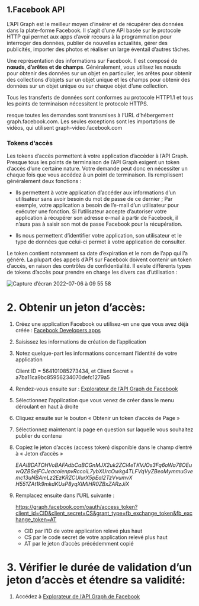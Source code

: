 ## 1.Facebook API 

L’API Graph est le meilleur moyen d’insérer et de récupérer des données dans la plate-forme Facebook. Il s’agit d’une API basée sur le protocole HTTP qui permet aux apps d’avoir recours à la programmation pour interroger des données, publier de nouvelles actualités, gérer des publicités, importer des photos et réaliser un large éventail d’autres tâches.

Une représentation des informations sur Facebook. II est composé de **nœuds, d’arêtes et de champs**. Généralement, vous utilisez les nœuds pour obtenir des données sur un objet en particulier, les arêtes pour obtenir des collections d’objets sur un objet unique et les champs pour obtenir des données sur un objet unique ou sur chaque objet d’une collection.

Tous les transferts de données sont conformes au protocole HTTP1.1 et tous les points de terminaison nécessitent le protocole HTTPS.

resque toutes les demandes sont transmises à l’URL d’hébergement graph.facebook.com. Les seules exceptions sont les importations de vidéos, qui utilisent graph-video.facebook.com

### Tokens d’accès

Les tokens d’accès permettent à votre application d’accéder à l’API Graph. Presque tous les points de terminaison de l’API Graph exigent un token d’accès d’une certaine nature. Votre demande peut donc en nécessiter un chaque fois que vous accédez à un point de terminaison. Ils remplissent généralement deux fonctions :

- Ils permettent à votre application d’accéder aux informations d’un utilisateur sans avoir besoin du mot de passe de ce dernier ; Par exemple, votre application a besoin de l’e-mail d’un utilisateur pour exécuter une fonction. Si l’utilisateur accepte d’autoriser votre application à récupérer son adresse e-mail à partir de Facebook, il n’aura pas à saisir son mot de passe Facebook pour la récupération.

- Ils nous permettent d’identifier votre application, son utilisateur et le type de données que celui-ci permet à votre application de consulter.

Le token contient notamment sa date d’expiration et le nom de l’app qui l’a généré. La plupart des appels d’API sur Facebook doivent contenir un token d’accès, en raison des contrôles de confidentialité. Il existe différents types de tokens d’accès pour prendre en charge les divers cas d’utilisation :


![Capture d’écran 2022-07-06 à 09 55 58](https://user-images.githubusercontent.com/108743863/177499674-8d66205f-b341-41b4-98da-daefcdd8eccf.png)

# 2. Obtenir un jeton d’accès:

1. Créez une application Facebook ou utilisez-en une que vous avez déjà créée :
 [Facebook Developers apps](https://developers.facebook.com/apps)

2. Saisissez les informations de création de l’application

3. Notez quelque-part les informations concernant l’identité de votre application

   Client ID = 564101085273434, et Client Secret = a7ba11ca9bc85956234070defc1279a5
   
4. Rendez-vous ensuite sur : [Explorateur de l’API Graph de Facebook](https://developers.facebook.com/tools/explorer)

5. Sélectionnez l’application que vous venez de créer dans le menu déroulant en haut à droite

6. Cliquez ensuite sur le bouton « Obtenir un token d’accès de Page »

7. Sélectionnez maintenant la page en question sur laquelle vous souhaitez publier du contenu

8. Copiez le jeton d’accès (access token) disponible dans le champ d’entré à « Jeton d’accès »

    *EAAIBDATOHVoBAFAdbCaBCGnMJX2uk2ZCi4eTKVJOs3Fq6oWa78OEuwQZBSejFCJeacoienpvRccoiL7ybXUrcOwkg4TLFVqVyZBeoMymmuGvemc13uNBAmLz2EzKRZCUlurX5pEal2TzVvumvX H551ZAt1k9mkdKUsP8yqXIMIHR0ZBxZARzJiX*
    
9. Remplacez ensuite dans l’URL suivante :

   https://graph.facebook.com/oauth/access_token?client_id=CID&client_secret=CS&grant_type=fb_exchange_token&fb_exchange_token=AT
  
    - CID par l’ID de votre application relevé plus haut
    - CS par le code secret de votre application relevé plus haut
    - AT par le jeton d’accès précédemment copié

# 3. Vérifier le durée de validation d’un jeton d’accès et étendre sa validité:

1. Accédez à [Explorateur de l’API Graph de Facebook](https://developers.facebook.com/tools/explorer)


